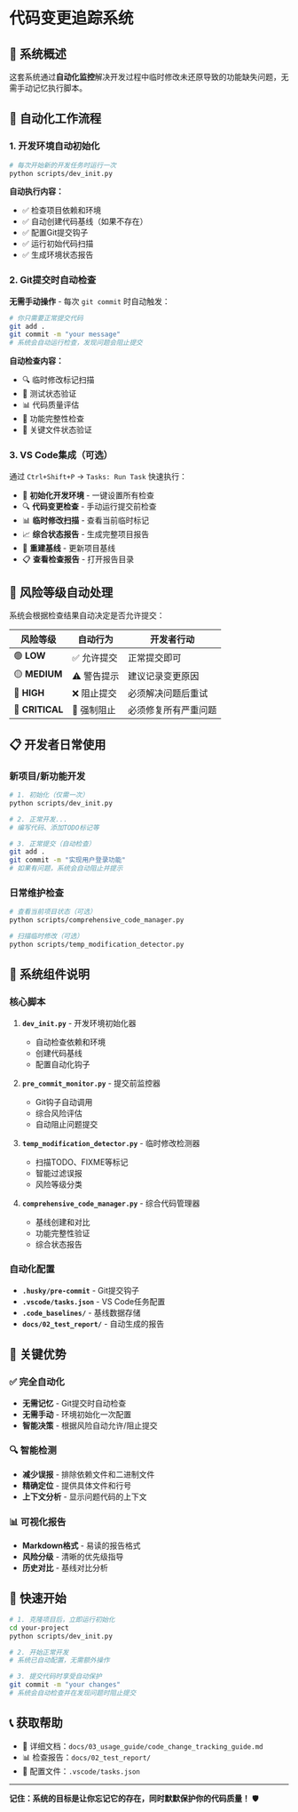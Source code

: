 # 代码变更追踪系统

## 🎯 系统概述

这套系统通过**自动化监控**解决开发过程中临时修改未还原导致的功能缺失问题，无需手动记忆执行脚本。

## 🔄 自动化工作流程

### 1. 开发环境自动初始化
```bash
# 每次开始新的开发任务时运行一次
python scripts/dev_init.py
```

**自动执行内容：**
- ✅ 检查项目依赖和环境
- ✅ 自动创建代码基线（如果不存在）
- ✅ 配置Git提交钩子
- ✅ 运行初始代码扫描
- ✅ 生成环境状态报告

### 2. Git提交时自动检查

**无需手动操作** - 每次 `git commit` 时自动触发：

```bash
# 你只需要正常提交代码
git add .
git commit -m "your message"
# 系统会自动运行检查，发现问题会阻止提交
```

**自动检查内容：**
- 🔍 临时修改标记扫描
- 🧪 测试状态验证
- 📊 代码质量评估
- 🎯 功能完整性检查
- 📁 关键文件状态验证

### 3. VS Code集成（可选）

通过 `Ctrl+Shift+P` → `Tasks: Run Task` 快速执行：

- 🚀 **初始化开发环境** - 一键设置所有检查
- 🔍 **代码变更检查** - 手动运行提交前检查
- 📊 **临时修改扫描** - 查看当前临时标记
- 📈 **综合状态报告** - 生成完整项目报告
- 🔄 **重建基线** - 更新项目基线
- 📋 **查看检查报告** - 打开报告目录

## 🚦 风险等级自动处理

系统会根据检查结果自动决定是否允许提交：

| 风险等级 | 自动行为 | 开发者行动 |
|---------|---------|----------|
| 🟢 **LOW** | ✅ 允许提交 | 正常提交即可 |
| 🟡 **MEDIUM** | ⚠️ 警告提示 | 建议记录变更原因 |
| 🔴 **HIGH** | ❌ 阻止提交 | 必须解决问题后重试 |
| 🚨 **CRITICAL** | 🛑 强制阻止 | 必须修复所有严重问题 |

## 📋 开发者日常使用

### 新项目/新功能开发
```bash
# 1. 初始化（仅需一次）
python scripts/dev_init.py

# 2. 正常开发...
# 编写代码、添加TODO标记等

# 3. 正常提交（自动检查）
git add .
git commit -m "实现用户登录功能"
# 如果有问题，系统会自动阻止并提示
```

### 日常维护检查
```bash
# 查看当前项目状态（可选）
python scripts/comprehensive_code_manager.py

# 扫描临时修改（可选）
python scripts/temp_modification_detector.py
```

## 🔧 系统组件说明

### 核心脚本

1. **`dev_init.py`** - 开发环境初始化器
   - 自动检查依赖和环境
   - 创建代码基线
   - 配置自动化钩子

2. **`pre_commit_monitor.py`** - 提交前监控器
   - Git钩子自动调用
   - 综合风险评估
   - 自动阻止问题提交

3. **`temp_modification_detector.py`** - 临时修改检测器
   - 扫描TODO、FIXME等标记
   - 智能过滤误报
   - 风险等级分类

4. **`comprehensive_code_manager.py`** - 综合代码管理器
   - 基线创建和对比
   - 功能完整性验证
   - 综合状态报告

### 自动化配置

- **`.husky/pre-commit`** - Git提交钩子
- **`.vscode/tasks.json`** - VS Code任务配置
- **`.code_baselines/`** - 基线数据存储
- **`docs/02_test_report/`** - 自动生成的报告

## 🎯 关键优势

### ✅ 完全自动化
- **无需记忆** - Git提交时自动检查
- **无需手动** - 环境初始化一次配置
- **智能决策** - 根据风险自动允许/阻止提交

### 🔍 智能检测
- **减少误报** - 排除依赖文件和二进制文件
- **精确定位** - 提供具体文件和行号
- **上下文分析** - 显示问题代码的上下文

### 📊 可视化报告
- **Markdown格式** - 易读的报告格式
- **风险分级** - 清晰的优先级指导
- **历史对比** - 基线对比分析

## 🚀 快速开始

```bash
# 1. 克隆项目后，立即运行初始化
cd your-project
python scripts/dev_init.py

# 2. 开始正常开发
# 系统已自动配置，无需额外操作

# 3. 提交代码时享受自动保护
git commit -m "your changes"
# 系统会自动检查并在发现问题时阻止提交
```

## 📞 获取帮助

- 📖 详细文档：`docs/03_usage_guide/code_change_tracking_guide.md`
- 📊 检查报告：`docs/02_test_report/`
- 🔧 配置文件：`.vscode/tasks.json`

---

**记住：系统的目标是让你忘记它的存在，同时默默保护你的代码质量！** 🛡️